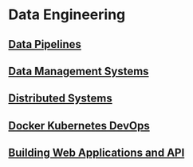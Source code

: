 
# Data Engineering

## [Data Pipelines](DataPipelines)

## [Data Management Systems](DataManagementSystems)

## [Distributed Systems](DistributedSystems)

## [Docker Kubernetes DevOps](Containers)

## [Building Web Applications and API](BuildingWebApplications)

